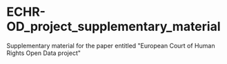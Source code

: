 # ECHR-OD_project_supplementary_material
Supplementary material for the paper entitled "European Court of Human Rights Open Data project"

